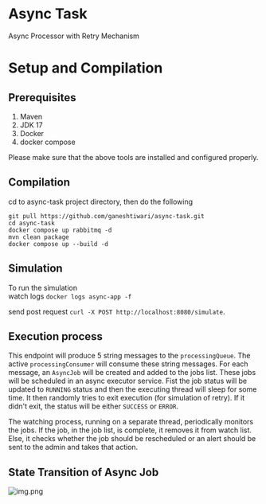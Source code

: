 # Async Task 
Async Processor with Retry Mechanism

# Setup and Compilation 
## Prerequisites
1. Maven
2. JDK 17 
3. Docker 
4. docker compose

Please make sure that the above tools are installed and configured 
properly. 

## Compilation 
cd to async-task project directory, then do the following
```
git pull https://github.com/ganeshtiwari/async-task.git
cd async-task
docker compose up rabbitmq -d
mvn clean package
docker compose up --build -d
```

## Simulation 
To run the simulation <br />
watch logs
```docker logs async-app -f```

send post request
```curl -X POST http://localhost:8080/simulate```. 

## Execution process

This endpoint will produce 5 string messages to the `processingQueue`. 
The active `processingConsumer` will consume these string messages. 
For each message, an `AsyncJob` will be created and added to the jobs list.
These jobs will be scheduled in an async executor service. Fist the job status will be 
updated to `RUNNING` status and then the executing thread will sleep for some time. 
It then randomly tries to exit execution (for simulation of retry). If it didn't exit, the 
status will be either `SUCCESS` or `ERROR`. <br />

The watching process, running on a separate thread, periodically monitors the jobs. If the job, in the job list, 
is complete, it removes it from watch list. Else, it checks whether the job should be rescheduled or an alert should be sent 
to the admin and takes that action. 

## State Transition of Async Job
![img.png](img.png)

